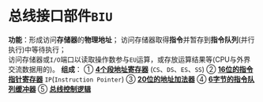 # 总线接口部件`BIU`

**功能**：形成访问**存储器**的**物理地址**；
            访问存储器取得**指令**并暂存到**指令队列**(并行执行)中等待执行；     
            访问存储器或`I/O`端口以读取操作数参与`EU`运算，或存放运算结果等(CPU与外界交流数据用的)。	
**组成**：
		① [**4个段地址寄存器**]() (`CS`、`DS`、`ES`、`SS`)
		② [**16位的指令指针寄存器**]() `IP`(`Instruction Pointer`)
		③ [**20位的地址加法器**]()
		④ [**6字节的指令队列缓冲器**]()
		⑤ [**总线控制逻辑**]()
